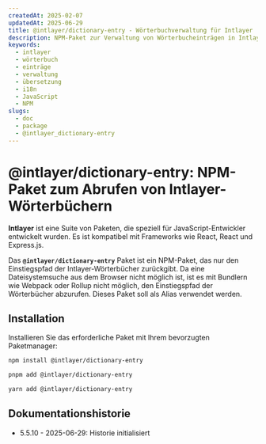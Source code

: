 ```yaml
---
createdAt: 2025-02-07
updatedAt: 2025-06-29
title: @intlayer/dictionary-entry - Wörterbuchverwaltung für Intlayer
description: NPM-Paket zur Verwaltung von Wörterbucheinträgen in Intlayer, das Hilfsmittel zum Erstellen, Aktualisieren und Organisieren von Übersetzungswörterbüchern bereitstellt.
keywords:
  - intlayer
  - wörterbuch
  - einträge
  - verwaltung
  - übersetzung
  - i18n
  - JavaScript
  - NPM
slugs:
  - doc
  - package
  - @intlayer_dictionary-entry
---
```


# @intlayer/dictionary-entry: NPM-Paket zum Abrufen von Intlayer-Wörterbüchern

**Intlayer** ist eine Suite von Paketen, die speziell für JavaScript-Entwickler entwickelt wurden. Es ist kompatibel mit Frameworks wie React, React und Express.js.

Das **`@intlayer/dictionary-entry`** Paket ist ein NPM-Paket, das nur den Einstiegspfad der Intlayer-Wörterbücher zurückgibt. Da eine Dateisystemsuche aus dem Browser nicht möglich ist, ist es mit Bundlern wie Webpack oder Rollup nicht möglich, den Einstiegspfad der Wörterbücher abzurufen. Dieses Paket soll als Alias verwendet werden.

## Installation

Installieren Sie das erforderliche Paket mit Ihrem bevorzugten Paketmanager:

```bash packageManager="npm"
npm install @intlayer/dictionary-entry
```

```bash packageManager="pnpm"
pnpm add @intlayer/dictionary-entry
```

```bash packageManager="yarn"
yarn add @intlayer/dictionary-entry
```

## Dokumentationshistorie

- 5.5.10 - 2025-06-29: Historie initialisiert
